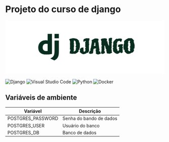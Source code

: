 # Projeto do curso de django

![Logo do Django](https://raw.githubusercontent.com/carmo-sousa/ecodots-django/main/doc/logo.svg)

![Django](https://img.shields.io/badge/django-%23092E20.svg?style=for-the-badge&logo=django&logoColor=white)
![Visual Studio Code](https://img.shields.io/badge/Visual%20Studio%20Code-0078d7.svg?style=for-the-badge&logo=visual-studio-code&logoColor=white)
![Python](https://img.shields.io/badge/python-3670A0?style=for-the-badge&logo=python&logoColor=ffdd54)
![Docker](https://img.shields.io/badge/docker-%230db7ed.svg?style=for-the-badge&logo=docker&logoColor=white)

## Variáveis de ambiente

| Variável          | Descrição               |
| ----------------- | ----------------------- |
| POSTGRES_PASSWORD | Senha do bando de dados |
| POSTGRES_USER     | Usuário do banco        |
| POSTGRES_DB       | Banco de dados          |
